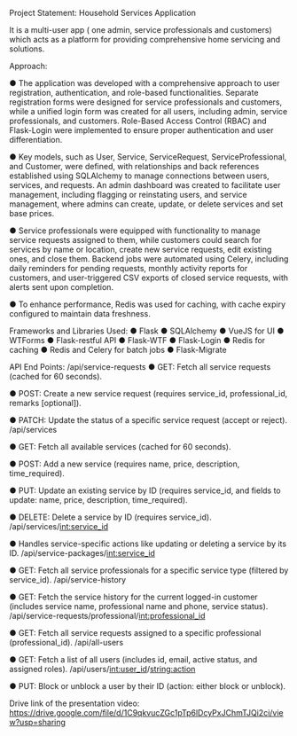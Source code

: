 Project Statement: Household Services Application

It is a multi-user app ( one admin, service professionals and customers) which acts as a platform for
providing comprehensive home servicing and solutions.

Approach:

● The application was developed with a comprehensive approach to user registration,
authentication, and role-based functionalities. Separate registration forms were designed for
service professionals and customers, while a unified login form was created for all users,
including admin, service professionals, and customers. Role-Based Access Control (RBAC) and
Flask-Login were implemented to ensure proper authentication and user differentiation.

● Key models, such as User, Service, ServiceRequest, ServiceProfessional, and Customer, were
defined, with relationships and back references established using SQLAlchemy to manage
connections between users, services, and requests. An admin dashboard was created to facilitate
user management, including flagging or reinstating users, and service management, where
admins can create, update, or delete services and set base prices.

● Service professionals were equipped with functionality to manage service requests assigned to
them, while customers could search for services by name or location, create new service
requests, edit existing ones, and close them. Backend jobs were automated using Celery,
including daily reminders for pending requests, monthly activity reports for customers, and
user-triggered CSV exports of closed service requests, with alerts sent upon completion.

● To enhance performance, Redis was used for caching, with cache expiry configured to maintain
data freshness.

Frameworks and Libraries Used:
● Flask
● SQLAlchemy
● VueJS for UI
● WTForms
● Flask-restful API
● Flask-WTF
● Flask-Login
● Redis for caching
● Redis and Celery for batch jobs
● Flask-Migrate

API End Points:
/api/service-requests
● GET: Fetch all service requests (cached for 60 seconds).

● POST: Create a new service request (requires service_id, professional_id, remarks
[optional]).

● PATCH: Update the status of a specific service request (accept or reject).
/api/services

● GET: Fetch all available services (cached for 60 seconds).

● POST: Add a new service (requires name, price, description, time_required).

● PUT: Update an existing service by ID (requires service_id, and fields to update: name,
price, description, time_required).

● DELETE: Delete a service by ID (requires service_id).
/api/services/<int:service_id>

● Handles service-specific actions like updating or deleting a service by its ID.
/api/service-packages/<int:service_id>

● GET: Fetch all service professionals for a specific service type (filtered by service_id).
/api/service-history

● GET: Fetch the service history for the current logged-in customer (includes service name,
professional name and phone, service status).
/api/service-requests/professional/<int:professional_id>

● GET: Fetch all service requests assigned to a specific professional (professional_id).
/api/all-users

● GET: Fetch a list of all users (includes id, email, active status, and assigned roles).
/api/users/<int:user_id>/<string:action>

● PUT: Block or unblock a user by their ID (action: either block or unblock).

Drive link of the presentation video:
https://drive.google.com/file/d/1C9qkvucZGc1pTp6lDcyPxJChmTJQi2ci/view?usp=sharing

